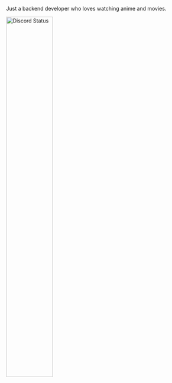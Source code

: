 <p>Just a backend developer who loves watching anime and movies.</p>
<a href="https://discord.com/users/690124524015845378" target="_blank">
	<img width="50%" align="center" alt="Discord Status" src="https://lanyard.cnrad.dev/api/690124524015845378?bg=1f1f1f&borderRadius=5px&idleMessage='Just a backend developer who loves watching anime and movies'.">
</a>
